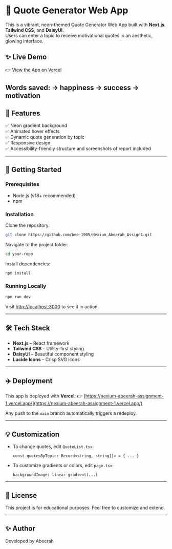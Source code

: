 

# 🌟  Quote Generator Web App

This is a vibrant, neon-themed Quote Generator Web App built with **Next.js**, **Tailwind CSS**, and **DaisyUI**.  
Users can enter a topic to receive motivational quotes in an aesthetic, glowing interface.

## ✨ Live Demo
👉 [View the App on Vercel](https://nexium-abeerah-assignment-1.vercel.app/)

Words saved:
-> happiness
-> success
-> motivation
---

## 🎨 Features

✅ Neon gradient background  
✅ Animated hover effects  
✅ Dynamic quote generation by topic  
✅ Responsive design  
✅ Accessibility-friendly structure and screenshots of report included 

---

## 🚀 Getting Started

### Prerequisites
- Node.js (v18+ recommended)
- npm

### Installation
Clone the repository:
```bash
git clone https://github.com/bee-1905/Nexium_Abeerah_Assign1.git
````

Navigate to the project folder:

```bash
cd your-repo
```

Install dependencies:

```bash
npm install
```

### Running Locally

```bash
npm run dev
```

Visit [http://localhost:3000](http://localhost:3000) to see it in action.

---

## 🛠 Tech Stack

* **Next.js** – React framework
* **Tailwind CSS** – Utility-first styling
* **DaisyUI** – Beautiful component styling
* **Lucide Icons** – Crisp SVG icons

---

## ✈️ Deployment

This app is deployed with **Vercel**:
👉 [https://nexium-abeerah-assignment-1.vercel.app/](https://nexium-abeerah-assignment-1.vercel.app/)

Any push to the `main` branch automatically triggers a redeploy.

---

## 💡 Customization

* To change quotes, edit `QuoteList.tsx`:

  ```tsx
  const quotesByTopic: Record<string, string[]> = { ... }
  ```
* To customize gradients or colors, edit `page.tsx`:

  ```tsx
  backgroundImage: linear-gradient(...)
  ```

---

## 📄 License

This project is for educational purposes. Feel free to customize and extend.

---

## ✨ Author

Developed by Abeerah

```


